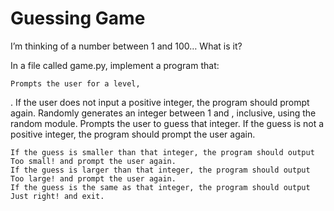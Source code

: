 # Guessing Game

I’m thinking of a number between 1 and 100…
What is it?

In a file called game.py, implement a program that:

    Prompts the user for a level, 

. If the user does not input a positive integer, the program should prompt again.
Randomly generates an integer between 1 and
, inclusive, using the random module.
Prompts the user to guess that integer. If the guess is not a positive integer, the program should prompt the user again.

    If the guess is smaller than that integer, the program should output Too small! and prompt the user again.
    If the guess is larger than that integer, the program should output Too large! and prompt the user again.
    If the guess is the same as that integer, the program should output Just right! and exit.
